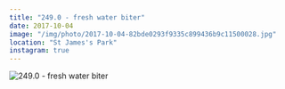 ```yaml
---
title: "249.0 - fresh water biter"
date: 2017-10-04
image: "/img/photo/2017-10-04-82bde0293f9335c899436b9c11500028.jpg"
location: "St James's Park"
instagram: true
---
```


![249.0 - fresh water biter](/img/photo/2017-10-04-82bde0293f9335c899436b9c11500028.jpg)
